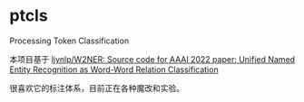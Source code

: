 # ptcls

Processing Token Classification


本项目基于 [ljynlp/W2NER: Source code for AAAI 2022 paper: Unified Named Entity Recognition as Word-Word Relation Classification](https://github.com/ljynlp/W2NER)

很喜欢它的标注体系，目前正在各种魔改和实验。